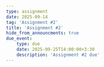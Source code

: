 ```yaml
---
type: assignment
date: 2025-09-14
tag: 'Assignment #2'
title: 'Assignment #2'
hide_from_announcments: true
due_event: 
    type: due
    date: 2025-09-25T14:00:00+3:30
    description: 'Assignment #2 due'
---
```

